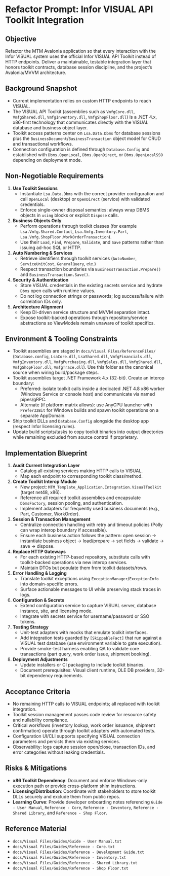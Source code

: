 # Refactor Prompt: Infor VISUAL API Toolkit Integration

## Objective
Refactor the MTM Avalonia application so that every interaction with the Infor VISUAL system uses the official Infor VISUAL API Toolkit instead of HTTP endpoints. Deliver a maintainable, testable integration layer that honors toolkit contracts, database session discipline, and the project’s Avalonia/MVVM architecture.

## Background Snapshot
- Current implementation relies on custom HTTP endpoints to reach VISUAL.
- The VISUAL API Toolkit (assemblies such as `VmfgCore.dll`, `VmfgShared.dll`, `VmfgInventory.dll`, `VmfgShopFloor.dll`) is a .NET 4.x, x86-first technology that communicates directly with the VISUAL database and business object layer.
- Toolkit access patterns center on `Lsa.Data.Dbms` for database sessions plus the `BusinessDocument`/`BusinessTransaction` object model for CRUD and transactional workflows.
- Connection configuration is defined through `Database.Config` and established with `Dbms.OpenLocal`, `Dbms.OpenDirect`, or `Dbms.OpenLocalSSO` depending on deployment mode.

## Non-Negotiable Requirements
1. **Use Toolkit Sessions**
   - Instantiate `Lsa.Data.Dbms` with the correct provider configuration and call `OpenLocal` (desktop) or `OpenDirect` (service) with validated credentials.
   - Enforce single-owner disposal semantics: always wrap DBMS objects in `using` blocks or explicit `Dispose` calls.
2. **Business Objects Only**
   - Perform operations through toolkit classes (for example `Lsa.Vmfg.Shared.Contact`, `Lsa.Vmfg.Inventory.Part`, `Lsa.Vmfg.ShopFloor.WorkOrderTransaction`).
   - Use their `Load`, `Find`, `Prepare`, `Validate`, and `Save` patterns rather than issuing ad-hoc SQL or HTTP.
3. **Auto Numbering & Services**
   - Retrieve identifiers through toolkit services (`AutoNumber`, `ServiceUnitCost`, `GeneralQuery`, etc.)
   - Respect transaction boundaries via `BusinessTransaction.Prepare()` and `BusinessTransaction.Save()`.
4. **Security & Authentication**
   - Store VISUAL credentials in the existing secrets service and hydrate `Dbms` open calls with runtime values.
   - Do not log connection strings or passwords; log success/failure with correlation IDs only.
5. **Architecture Alignment**
   - Keep DI-driven service structure and MVVM separation intact.
   - Expose toolkit-backed operations through repository/service abstractions so ViewModels remain unaware of toolkit specifics.

## Environment & Tooling Constraints
- Toolkit assemblies are staged in `docs/Visual Files/ReferenceFiles/` (`Database.config`, `LsaCore.dll`, `LsaShared.dll`, `VmfgFinancials.dll`, `VmfgInventory.dll`, `VmfgPurchasing.dll`, `VmfgSales.dll`, `VmfgShared.dll`, `VmfgShopFloor.dll`, `VmfgTrace.dll`). Use this folder as the canonical source when wiring build/package steps.
- Toolkit assemblies target .NET Framework 4.x (32-bit). Create an interop boundary:
  - Preferred: isolate toolkit calls inside a dedicated .NET 4.8 x86 worker (Windows Service or console host) and communicate via named pipes/gRPC.
  - Alternate (if platform matrix allows): use AnyCPU launcher with `Prefer32Bit` for Windows builds and spawn toolkit operations on a separate AppDomain.
- Ship toolkit DLLs and `Database.Config` alongside the desktop app (respect Infor licensing rules).
- Update build scripts/tasks to copy toolkit binaries into output directories while remaining excluded from source control if proprietary.

## Implementation Blueprint
1. **Audit Current Integration Layer**
   - Catalog all existing services making HTTP calls to VISUAL.
   - Map each endpoint to corresponding toolkit class/method.
2. **Create Toolkit Interop Module**
   - New project: `MTM_Template_Application.Integration.VisualToolkit` (target net48, x86).
   - Reference all required toolkit assemblies and encapsulate `DbmsFactory`, session pooling, and authentication.
   - Implement adapters for frequently used business documents (e.g., Part, Customer, WorkOrder).
3. **Session & Transaction Management**
   - Centralize connection handling with retry and timeout policies (Polly can wrap interop boundary if accessible).
   - Ensure each business action follows the pattern: open session → instantiate business object → load/prepare → set fields → validate → save → dispose.
4. **Replace HTTP Gateways**
   - For each existing HTTP-based repository, substitute calls with toolkit-backed operations via new interop services.
   - Maintain DTOs but populate them from toolkit datasets/rows.
5. **Error Handling & Logging**
   - Translate toolkit exceptions using `ExceptionManager`/`ExceptionInfo` into domain-specific errors.
   - Surface actionable messages to UI while preserving stack traces in logs.
6. **Configuration & Secrets**
   - Extend configuration service to capture VISUAL server, database instance, site, and licensing mode.
   - Integrate with secrets service for username/password or SSO tokens.
7. **Testing Strategy**
   - Unit-test adapters with mocks that emulate toolkit interfaces.
   - Add integration tests guarded by `[SkippableFact]` that run against a VISUAL test database (use environment variable to gate execution).
   - Provide smoke-test harness enabling QA to validate core transactions (part query, work order issue, shipment booking).
8. **Deployment Adjustments**
   - Update installers or CI packaging to include toolkit binaries.
   - Document prerequisites: Visual client runtime, OLE DB providers, 32-bit dependency requirements.

## Acceptance Criteria
- No remaining HTTP calls to VISUAL endpoints; all replaced with toolkit integration.
- Toolkit session management passes code review for resource safety and nullability compliance.
- Critical workflows (inventory lookup, work order issuance, shipment confirmation) operate through toolkit adapters with automated tests.
- Configuration UI/CLI supports specifying VISUAL connection parameters and persists them via existing services.
- Observability: logs capture session open/close, transaction IDs, and error categories without leaking credentials.

## Risks & Mitigations
- **x86 Toolkit Dependency**: Document and enforce Windows-only execution path or provide cross-platform shim instructions.
- **Licensing/Distribution**: Coordinate with stakeholders to store toolkit DLLs securely and exclude them from public repos.
- **Learning Curve**: Provide developer onboarding notes referencing `Guide - User Manual`, `Reference - Core`, `Reference - Inventory`, `Reference - Shared Library`, and `Reference - Shop Floor`.

## Reference Material
- `docs/Visual Files/Guides/Guide - User Manual.txt`
- `docs/Visual Files/Guides/Reference - Core.txt`
- `docs/Visual Files/Guides/Reference - Development Guide.txt`
- `docs/Visual Files/Guides/Reference - Inventory.txt`
- `docs/Visual Files/Guides/Reference - Shared Library.txt`
- `docs/Visual Files/Guides/Reference - Shop Floor.txt`

